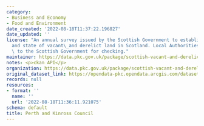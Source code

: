 ```yaml
---
category:
- Business and Economy
- Food and Environment
date_created: '2022-08-18T11:37:22.196827'
date_updated: ''
license: "An annual survey issued by the Scottish Government to establish the extent\_\
  and state of vacant\_and derelict land in Scotland. Local Authorities return data\
  \ to the Scottish Government for checking."
maintainer: https://data.pkc.gov.uk/package/scottish-vacant-and-derelict-land-survey-2015
notes: <p>ckan API</p>
organization: https://data.pkc.gov.uk/package/scottish-vacant-and-derelict-land-survey-2015
original_dataset_link: https://opendata-pkc.opendata.arcgis.com/datasets/8c9951583fbb48038ade7051194230d5_0.zip?outSR=%7B%22latestWkid%22%3A27700%2C%22wkid%22%3A27700%7D
records: null
resources:
- format: ''
  name: ''
  url: '2022-08-18T11:36:11.921075'
schema: default
title: Perth and Kinross Council
---
```

